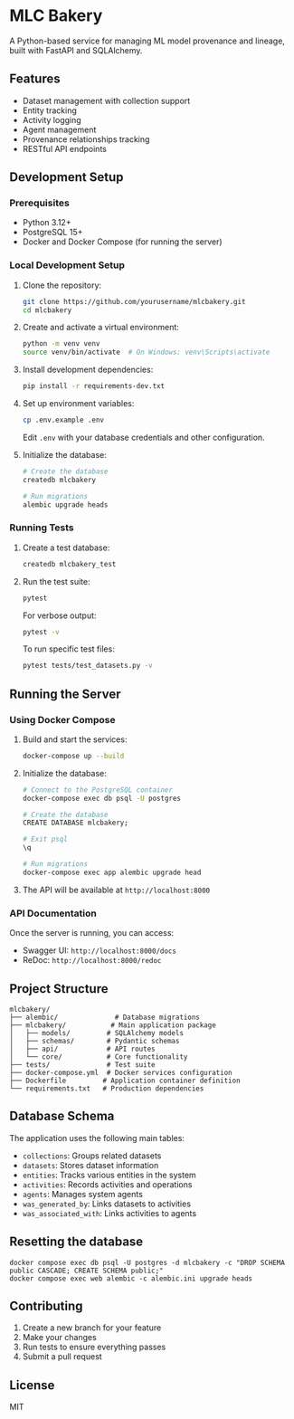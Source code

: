 # MLC Bakery

A Python-based service for managing ML model provenance and lineage, built with FastAPI and SQLAlchemy.

## Features

- Dataset management with collection support
- Entity tracking
- Activity logging
- Agent management
- Provenance relationships tracking
- RESTful API endpoints

## Development Setup

### Prerequisites

- Python 3.12+
- PostgreSQL 15+
- Docker and Docker Compose (for running the server)

### Local Development Setup

1. Clone the repository:
   ```bash
   git clone https://github.com/yourusername/mlcbakery.git
   cd mlcbakery
   ```

2. Create and activate a virtual environment:
   ```bash
   python -m venv venv
   source venv/bin/activate  # On Windows: venv\Scripts\activate
   ```

3. Install development dependencies:
   ```bash
   pip install -r requirements-dev.txt
   ```

4. Set up environment variables:
   ```bash
   cp .env.example .env
   ```
   Edit `.env` with your database credentials and other configuration.

5. Initialize the database:
   ```bash
   # Create the database
   createdb mlcbakery

   # Run migrations
   alembic upgrade heads
   ```

### Running Tests

1. Create a test database:
   ```bash
   createdb mlcbakery_test
   ```

2. Run the test suite:
   ```bash
   pytest
   ```

   For verbose output:
   ```bash
   pytest -v
   ```

   To run specific test files:
   ```bash
   pytest tests/test_datasets.py -v
   ```

## Running the Server

### Using Docker Compose

1. Build and start the services:
   ```bash
   docker-compose up --build
   ```

2. Initialize the database:
   ```bash
   # Connect to the PostgreSQL container
   docker-compose exec db psql -U postgres

   # Create the database
   CREATE DATABASE mlcbakery;

   # Exit psql
   \q

   # Run migrations
   docker-compose exec app alembic upgrade head
   ```

3. The API will be available at `http://localhost:8000`

### API Documentation

Once the server is running, you can access:
- Swagger UI: `http://localhost:8000/docs`
- ReDoc: `http://localhost:8000/redoc`

## Project Structure

```
mlcbakery/
├── alembic/              # Database migrations
├── mlcbakery/           # Main application package
│   ├── models/         # SQLAlchemy models
│   ├── schemas/        # Pydantic schemas
│   ├── api/            # API routes
│   └── core/           # Core functionality
├── tests/              # Test suite
├── docker-compose.yml  # Docker services configuration
├── Dockerfile         # Application container definition
└── requirements.txt   # Production dependencies
```

## Database Schema

The application uses the following main tables:
- `collections`: Groups related datasets
- `datasets`: Stores dataset information
- `entities`: Tracks various entities in the system
- `activities`: Records activities and operations
- `agents`: Manages system agents
- `was_generated_by`: Links datasets to activities
- `was_associated_with`: Links activities to agents

## Resetting the database
```
docker compose exec db psql -U postgres -d mlcbakery -c "DROP SCHEMA public CASCADE; CREATE SCHEMA public;"
docker compose exec web alembic -c alembic.ini upgrade heads
```

## Contributing

1. Create a new branch for your feature
2. Make your changes
3. Run tests to ensure everything passes
4. Submit a pull request

## License

MIT